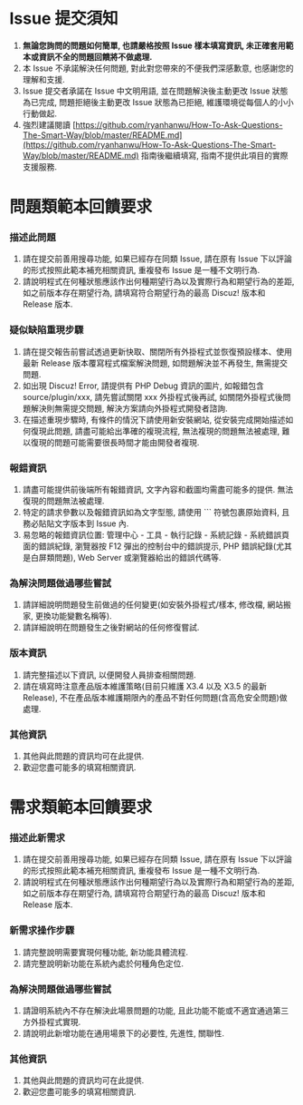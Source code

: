 # **Issue 提交須知**

1. **無論您詢問的問題如何簡單, 也請嚴格按照 Issue 樣本填寫資訊, 未正確套用範本或資訊不全的問題回饋將不做處理.**
2. 本 Issue 不承諾解決任何問題, 對此對您帶來的不便我們深感歉意, 也感謝您的理解和支援.
3. Issue 提交者承諾在 Issue 中文明用語, 並在問題解決後主動更改 Issue 狀態為已完成, 問題拒絕後主動更改 Issue 狀態為已拒絕, 維護環境從每個人的小小行動做起.
4. 強烈建議閱讀 [https://github.com/ryanhanwu/How-To-Ask-Questions-The-Smart-Way/blob/master/README.md](https://github.com/ryanhanwu/How-To-Ask-Questions-The-Smart-Way/blob/master/README.md) 指南後繼續填寫, 指南不提供此項目的實際支援服務.

# **問題類範本回饋要求**

### **描述此問題**

1. 請在提交前善用搜尋功能, 如果已經存在同類 Issue, 請在原有 Issue 下以評論的形式按照此範本補充相關資訊, 重複發布 Issue 是一種不文明行為.
2. 請說明程式在何種狀態應該作出何種期望行為以及實際行為和期望行為的差距, 如之前版本存在期望行為, 請填寫符合期望行為的最高 Discuz! 版本和 Release 版本.

### **疑似缺陷重現步驟**

1. 請在提交報告前嘗試透過更新快取、關閉所有外掛程式並恢復預設樣本、使用最新 Release 版本覆寫程式檔案解決問題, 如問題解決並不再發生, 無需提交問題.
2. 如出現 Discuz! Error, 請提供有 PHP Debug 資訊的圖片, 如報錯包含 source/plugin/xxx, 請先嘗試關閉 xxx 外掛程式後再試, 如關閉外掛程式後問題解決則無需提交問題, 解決方案請向外掛程式開發者諮詢.
3. 在描述重現步驟時, 有條件的情況下請使用新安裝網站, 從安裝完成開始描述如何復現此問題, 請盡可能給出準確的複現流程, 無法複現的問題無法被處理, 難以復現的問題可能需要很長時間才能由開發者複現.

### **報錯資訊**

1. 請盡可能提供前後端所有報錯資訊, 文字內容和截圖均需盡可能多的提供. 無法復現的問題無法被處理.
2. 特定的請求參數以及報錯資訊如為文字型態, 請使用 ``` 符號包裹原始資料, 且務必貼貼文字版本到 Issue 內.
3. 易忽略的報錯資訊位置: 管理中心 - 工具 - 執行記錄 - 系統記錄 - 系統錯誤頁面的錯誤紀錄, 瀏覽器按 F12 彈出的控制台中的錯誤提示, PHP 錯誤紀錄(尤其是白屏類問題), Web Server 或瀏覽器給出的錯誤代碼等.

### **為解決問題做過哪些嘗試**

1. 請詳細說明問題發生前做過的任何變更(如安裝外掛程式/樣本, 修改檔, 網站搬家, 更換功能變數名稱等).
2. 請詳細說明在問題發生之後對網站的任何修復嘗試.

### **版本資訊**

1. 請完整描述以下資訊, 以便開發人員排查相關問題.
2. 請在填寫時注意產品版本維護策略(目前只維護 X3.4 以及 X3.5 的最新 Release), 不在產品版本維護期限內的產品不對任何問題(含高危安全問題)做處理.

### **其他資訊**

1. 其他與此問題的資訊均可在此提供.
2. 歡迎您盡可能多的填寫相關資訊.

# **需求類範本回饋要求**

### **描述此新需求**

1. 請在提交前善用搜尋功能, 如果已經存在同類 Issue, 請在原有 Issue 下以評論的形式按照此範本補充相關資訊, 重複發布 Issue 是一種不文明行為.
2. 請說明程式在何種狀態應該作出何種期望行為以及實際行為和期望行為的差距, 如之前版本存在期望行為, 請填寫符合期望行為的最高 Discuz! 版本和 Release 版本.

### **新需求操作步驟**

1. 請完整說明需要實現何種功能, 新功能具體流程.
2. 請完整說明新功能在系統內處於何種角色定位.

### **為解決問題做過哪些嘗試**

1. 請證明系統內不存在解決此場景問題的功能, 且此功能不能或不適宜通過第三方外掛程式實現.
2. 請說明此新增功能在通用場景下的必要性, 先進性, 關聯性.

### **其他資訊**

1. 其他與此問題的資訊均可在此提供.
2. 歡迎您盡可能多的填寫相關資訊.

